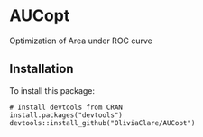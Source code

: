 # AUCopt
Optimization of Area under ROC curve
## Installation
To install this package:
  ``` 
  # Install devtools from CRAN
  install.packages("devtools")
  devtools::install_github("OliviaClare/AUCopt")
  ```
 
 
